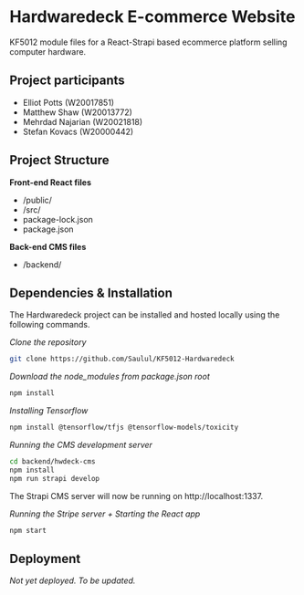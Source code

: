 
# Hardwaredeck E-commerce Website
KF5012 module files for a React-Strapi based ecommerce platform selling computer hardware.

## Project participants
- Elliot Potts (W20017851)
- Matthew Shaw (W20013772)
- Mehrdad Najarian (W20021818)
- Stefan Kovacs (W20000442)

## Project Structure
**Front-end React files**
- /public/
- /src/
- package-lock.json
- package.json

**Back-end CMS files**
- /backend/

## Dependencies & Installation
The Hardwaredeck project can be installed and hosted locally using the following commands.

*Clone the repository*
```bash
git clone https://github.com/Saulul/KF5012-Hardwaredeck
```

*Download the node_modules from package.json root*
```bash
npm install
```

*Installing Tensorflow*
```bash
npm install @tensorflow/tfjs @tensorflow-models/toxicity
```

*Running the CMS development server*
```bash
cd backend/hwdeck-cms
npm install
npm run strapi develop
```
The Strapi CMS server will now be running on http://localhost:1337.

*Running the Stripe server + Starting the React app*
```bash
npm start
```

## Deployment
*Not yet deployed. To be updated.*



